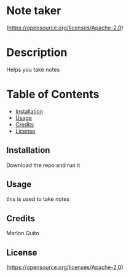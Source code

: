 
# Note taker

(https://opensource.org/licenses/Apache-2.0)

# Description
Helps you take notes

# Table of Contents

- [Installation](#Installation)
- [Usage](#Usage)
- [Credits](#Credits)
- [License](#License)

## Installation

Download the repo and run it

## Usage

this is used to take notes

## Credits

Marlon Quito

## License

(https://opensource.org/licenses/Apache-2.0)

